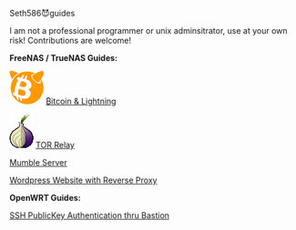 Seth586😈guides

I am not a professional programmer or unix adminsitrator, use at your own risk!
Contributions are welcome!

**FreeNAS / TrueNAS Guides:**

![BSDBTC60.png](FreeNAS/bitcoin/images/BSDBTC60.png) [₿itcoin & Lightning️](FreeNAS/bitcoin/README.md)

![BSDBTC60.png](FreeNAS/tor_relay/images/tor60.png) [TOR Relay](FreeNAS/tor_relay/README.md)

[Mumble Server](FreeNAS/mumble/README.md)

[Wordpress Website with Reverse Proxy](FreeNAS/webserver/README.md)

**OpenWRT Guides:**

[SSH PublicKey Authentication thru Bastion](OpenWRT/security/README.md)


